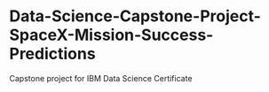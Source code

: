 # Data-Science-Capstone-Project-SpaceX-Mission-Success-Predictions
Capstone project for IBM Data Science Certificate
